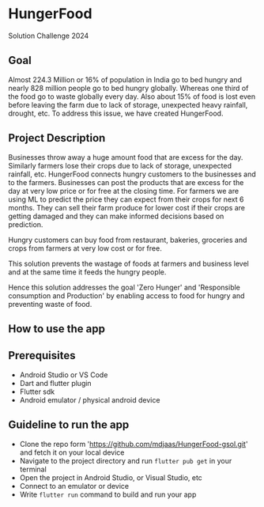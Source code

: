 # HungerFood
Solution Challenge 2024

## Goal
Almost 224.3 Million or 16% of population in India go to bed hungry and nearly 828 million people go 
to bed hungry globally. Whereas one third of the food go to waste globally every day. Also about 15% of food is
lost even before leaving the farm due to lack of storage, unexpected heavy rainfall, drought, etc. To address 
this issue, we have created HungerFood.

## Project Description
Businesses throw away a huge amount food that are excess for the day. Similarly farmers lose their crops due to lack
of storage, unexpected rainfall, etc. 
HungerFood connects hungry customers to the businesses and to the farmers. Businesses can post the products
that are excess for the day at very low price or for free at the closing time.
For farmers we are using ML to predict the price they can expect from their crops for next 6 months. They can sell
their farm produce for lower cost if their crops are getting damaged and they can make informed decisions based
on prediction.

Hungry customers can buy food from restaurant, bakeries, groceries and crops from farmers at very low cost or for
free.

This solution prevents the wastage of foods at farmers and business level and at the same time it feeds the hungry
people. 

Hence this solution addresses the goal 'Zero Hunger' and 'Responsible consumption and Production' by enabling access
to food for hungry and preventing waste of food.

## How to use the app


## Prerequisites
- Android Studio or VS Code
- Dart and flutter plugin
- Flutter sdk
- Android emulator / physical android device

## Guideline to run the app
- Clone the repo form 'https://github.com/mdjaas/HungerFood-gsol.git' and fetch it on your local device
- Navigate to the project directory and run `flutter pub get` in your terminal
- Open the project in Android Studio, or Visual Studio, etc
- Connect to an emulator or device
- Write `flutter run` command to build and run your app
